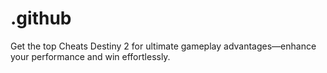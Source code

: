 # .github
Get the top Cheats Destiny 2 for ultimate gameplay advantages—enhance your performance and win effortlessly.
